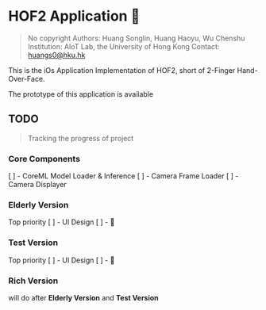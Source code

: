 # HOF2 Application :rofl:

> No copyright
> Authors: Huang Songlin, Huang Haoyu, Wu Chenshu
> Institution: AIoT Lab, the University of Hong Kong
> Contact: huangs0@hku.hk

This is the iOs Application Implementation of HOF2, short of 2-Finger Hand-Over-Face.

The prototype of this application is available

## TODO

> Tracking the progress of project

### Core Components
[ ] - CoreML Model Loader & Inference
[ ] - Camera Frame Loader
[ ] - Camera Displayer

### Elderly Version
Top priority
[ ] - UI Design
[ ] - :thinking:

### Test Version
Top priority
[ ] - UI Design
[ ] - :thinking:

### Rich Version
will do after **Elderly Version** and **Test Version**
